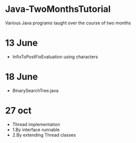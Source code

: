 # Java-TwoMonthsTutorial

Various Java programs taught over the course of two months

# 13 June 
* InfixToPostFixEvaluation using characters

# 18 June
* BinarySearchTree.java

# 27 oct
* Thread implementation 
* 1.By interface runnable
* 2.By extending Thread classes